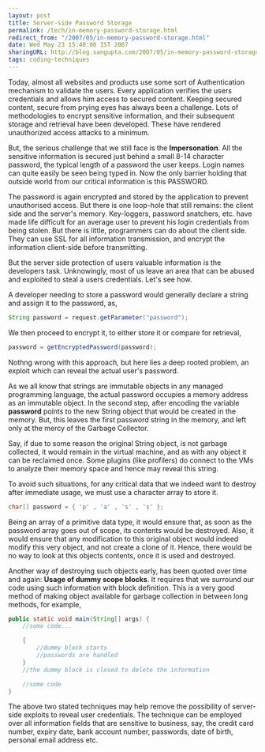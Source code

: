```yaml
---
layout: post
title: Server-side Password Storage
permalink: /tech/in-memory-password-storage.html
redirect_from: "/2007/05/in-memory-password-storage.html"
date: Wed May 23 15:40:00 IST 2007
sharingURL: http://blog.sangupta.com/2007/05/in-memory-password-storage.html
tags: coding-techniques
---
```


Today, almost all websites and products use some sort of Authentication mechanism to 
validate the users. Every application verifies the users credentials and allows him 
access to secured content. Keeping secured content, secure from prying eyes has always 
been a challenge. Lots of methodologies to encrypt sensitive information, and their 
subsequent storage and retrieval have been developed. These have rendered unauthorized 
access attacks to a minimum.

<!-- break here -->

But, the serious challenge that we still face is the **Impersonation**. All the sensitive 
information is secured just behind a small 8-14 character password, the typical length of 
a password the user keeps. Login names can quite easily be seen being typed in. Now the 
only barrier holding that outside world from our critical information is this PASSWORD.

The password is again encrypted and stored by the application to prevent unauthorised 
access. But there is one loop-hole that still remains: the client side and the server's 
memory. Key-loggers, password snatchers, etc. have made life difficult for an average 
user to prevent his login credentials from being stolen. But there is little, programmers 
can do about the client side. They can use SSL for all information transmission, and encrypt 
the information client-side before transmitting.

But the server side protection of users valuable information is the developers task. Unknowingly, 
most of us leave an area that can be abused and exploited to steal a users credentials. Let's see how.

A developer needing to store a password would generally declare a string and assign it to the password, as,

```java
String password = request.getParameter("password");
```

We then proceed to encrypt it, to either store it or compare for retrieval,

```java
password = getEncryptedPassword(password);
```

Nothng wrong with this approach, but here lies a deep rooted problem, an exploit which can 
reveal the actual user's password.

As we all know that strings are immutable objects in any managed programming language, the 
actual password occupies a memory address as an immutable object. In the second step, after 
encoding the variable **password** points to the new String object that would be created in 
the memory. But, this leaves the first password string in the memory, and left only at the 
mercy of the Garbage Collector.

Say, if due to some reason the original String object, is not garbage collected, it would 
remain in the virtual machine, and as with any object it can be reclaimed once. Some 
plugins (like profilers) do connect to the VMs to analyze their memory space and hence 
may reveal this string.

To avoid such situations, for any critical data that we indeed want to destroy after 
immediate usage, we must use a character array to store it.

```java
char[] password = { 'p' , 'a' , 's' , 's' };
```

Being an array of a primitive data type, it would ensure that, as soon as the password
array goes out of scope, its contents would be destroyed. Also, it would ensure that 
any modification to this original object would indeed modify this very object, and not 
create a clone of it. Hence, there would be no way to look at this objects contents, 
once it is used and destroyed.

Another way of destroying such objects early, has been quoted over time and again: 
**Usage of dummy scope blocks**. It requires that we surround our code using such 
information with block definition. This is a very good method of making object available 
for garbage collection in between long methods, for example,

```java
public static void main(String[] args) {
	//some code...

	{
		//dummy block starts
		//passwords are handled
	}
	//the dummy block is closed to delete the information

	//some code
}
```

The above two stated techniques may help remove the possibility of server-side exploits 
to reveal user credentials. The technique can be employed over all information fields that 
are sensitive to business, say, the credit card number, expiry date, bank account number, 
passwords, date of birth, personal email address etc.
